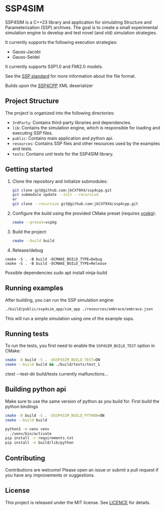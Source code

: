 # SSP4SIM

SSP4SIM is a C++23 library and application for simulating Structure and Parameterization (SSP) archives. The goal is to create a small experimental simulation engine to develop and test novel (and old) simulation strategies.

It currently supports the following execution strategies:
- Gauss-Jacobi
- Gauss-Seidel 

It currently supports SSP1.0 and FMI2.0 models.

See the [SSP standard](https://ssp-standard.org) for more information about the file format.

Builds upon the [SSP4CPP](https://github.com/jkCXf9X4/ssp4cpp) XML deserializer


## Project Structure

The project is organized into the following directories:

- `3rdParty`: Contains third-party libraries and dependencies.
- `lib`: Contains the simulation engine, which is responsible for loading and executing SSP files.
- `public`: Contains main application and python api.
- `resources`: Contains SSP files and other resources used by the examples and tests.
- `tests`: Contains unit tests for the SSP4SIM library.


## Getting started
1.  Clone the repository and initialize submodules:
    ```bash
    git clone git@github.com:jkCXf9X4/ssp4cpp.git
    git submodule update --init --recursive 
    or
    git clone --recursive git@github.com:jkCXf9X4/ssp4cpp.git
    ```

2.  Configure the build using the provided CMake preset (requires [vcpkg](https://github.com/microsoft/vcpkg)):
    ```bash
    cmake --preset=vcpkg
    ```

3.  Build the project:
    ```bash
    cmake --build build
    ```

4. Release/debug
```
cmake -S . -B build -DCMAKE_BUILD_TYPE=Debug
cmake -S . -B build -DCMAKE_BUILD_TYPE=Release
```

Possible dependencies
sudo apt install ninja-build

## Running examples
After building, you can run the SSP simulation engine:
```bash
./build/public/ssp4sim_app/sim_app ./resources/embrace/embrace.json
```
This will run a simple simulation using one of the example ssps.

## Running tests
To run the tests, you first need to enable the `SSP4SIM_BUILD_TEST` option in CMake:
```bash
cmake -B build -S . -DSSP4SIM_BUILD_TEST=ON
cmake --build build && ./build/tests/test_1
```
ctest --test-dir build/tests currently malfunctions...

## Building python api
Make sure to use the same version of python as you build for. First build the python bindings
```bash
cmake -B build -S . -DSSP4SIM_BUILD_PYTHON=ON
cmake --build build

python3 -m venv venv
. ./venv/bin/activate
pip install -r requirements.txt
pip install -e build/lib/python
```


## Contributing
Contributions are welcome! Please open an issue or submit a pull request if you have any improvements or suggestions.

## License
This project is released under the MIT license. See [LICENCE](LICENCE) for details.
